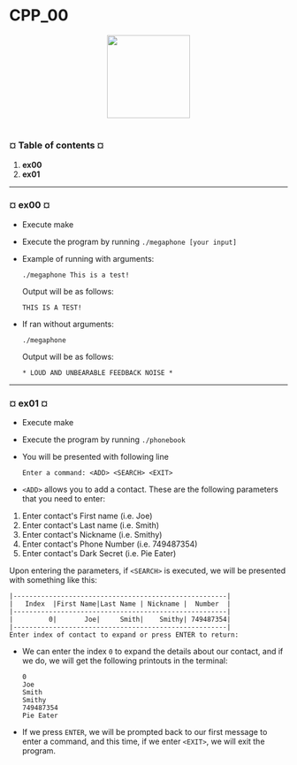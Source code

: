 # CPP_00
<p align="center"><img src="https://cdn-images-1.medium.com/v2/resize:fit:1200/1*mb0KkzYAZDDSvdYC2MM5hg.jpeg" width="150" height="150" />

#
<h3><b>¤ Table of contents ¤</b></h3>

1) <b>ex00</b>
2) <b>ex01</b>

---
<h3><b>¤ ex00 ¤</b></h3>

* Execute make
* Execute the program by running `./megaphone [your input]`

* Example of running with arguments:

  ```shell
  ./megaphone This is a test!
  ```

    Output will be as follows:

  ```shell
  THIS IS A TEST!
  ```
  
* If ran without arguments:

    ```shell
    ./megaphone
    ```

    Output will be as follows:

  ```shell
  * LOUD AND UNBEARABLE FEEDBACK NOISE *
  ```

---
<h3><b>¤ ex01 ¤</b></h3>

* Execute make
* Execute the program by running `./phonebook`

* You will be presented with following line

  ```shell
  Enter a command: <ADD> <SEARCH> <EXIT>
  ```

* `<ADD>` allows you to add a contact. These are the following parameters that you need to enter:
1) Enter contact's First name (i.e. Joe)
2) Enter contact's Last name (i.e. Smith)
3) Enter contact's Nickname (i.e. Smithy)
4) Enter contact's Phone Number (i.e. 749487354)
5) Enter contact's Dark Secret (i.e. Pie Eater)
 
  Upon entering the parameters, if `<SEARCH>` is executed, we will be presented with something like this:

  ```shell
  |------------------------------------------------------|
  |   Index  |First Name|Last Name | Nickname |  Number  |
  |------------------------------------------------------|
  |         0|       Joe|     Smith|    Smithy| 749487354|
  |------------------------------------------------------|
  Enter index of contact to expand or press ENTER to return:
  ```

* We can enter the index `0` to expand the details about our contact, and if we do, we will get the following printouts in the terminal:

  ```shell
  0
  Joe
  Smith
  Smithy
  749487354
  Pie Eater
  ```

* If we press `ENTER`, we will be prompted back to our first message to enter a command, and this time, if we enter `<EXIT>`, we will exit the program.
